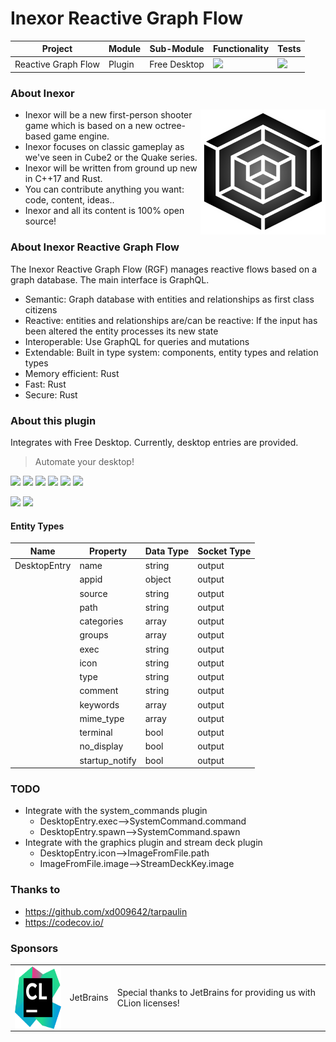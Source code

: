 # Inexor Reactive Graph Flow

| Project             | Module | Sub-Module   | Functionality                                                    | Tests                                                                                                                                                                   |
|---------------------|--------|--------------|------------------------------------------------------------------|-------------------------------------------------------------------------------------------------------------------------------------------------------------------------|
| Reactive Graph Flow | Plugin | Free Desktop | <img src="https://img.shields.io/badge/state-inprogress-yellow"> | [<img src="https://img.shields.io/codecov/c/github/aschaeffer/inexor-rgf-plugin-free-desktop">](https://app.codecov.io/gh/aschaeffer/inexor-rgf-plugin-free-desktop)    |

### About Inexor

<a href="https://inexor.org/">
<img align="right" width="200" height="200" src="https://raw.githubusercontent.com/aschaeffer/inexor-rgf-plugin-free-desktop/main/docs/images/inexor_2.png">
</a>

* Inexor will be a new first-person shooter game which is based on a new octree-based game engine.
* Inexor focuses on classic gameplay as we've seen in Cube2 or the Quake series.
* Inexor will be written from ground up new in C++17 and Rust.
* You can contribute anything you want: code, content, ideas..
* Inexor and all its content is 100% open source!

### About Inexor Reactive Graph Flow

The Inexor Reactive Graph Flow (RGF) manages reactive flows based on a graph database. The main interface is GraphQL.

* Semantic: Graph database with entities and relationships as first class citizens
* Reactive: entities and relationships are/can be reactive: If the input has been altered the entity processes its new state
* Interoperable: Use GraphQL for queries and mutations
* Extendable: Built in type system: components, entity types and relation types
* Memory efficient: Rust
* Fast: Rust
* Secure: Rust

### About this plugin

Integrates with Free Desktop. Currently, desktop entries are provided.

> Automate your desktop!

[<img src="https://img.shields.io/badge/Language-Rust-brightgreen">](https://www.rust-lang.org/)
[<img src="https://img.shields.io/badge/Platforms-Linux%20%26%20Windows-brightgreen">]()
[<img src="https://img.shields.io/github/workflow/status/aschaeffer/inexor-rgf-plugin-free-desktop/Rust">](https://github.com/aschaeffer/inexor-rgf-plugin-free-desktop/actions?query=workflow%3ARust)
[<img src="https://img.shields.io/github/last-commit/aschaeffer/inexor-rgf-plugin-free-desktop">]()
[<img src="https://img.shields.io/github/languages/code-size/aschaeffer/inexor-rgf-plugin-free-desktop">]()
[<img src="https://img.shields.io/codecov/c/github/aschaeffer/inexor-rgf-plugin-free-desktop">](https://app.codecov.io/gh/aschaeffer/inexor-rgf-plugin-free-desktop)

[<img src="https://img.shields.io/github/license/aschaeffer/inexor-rgf-plugin-free-desktop">](https://github.com/aschaeffer/inexor-rgf-plugin-free-desktop/blob/main/LICENSE)
[<img src="https://img.shields.io/discord/698219248954376256?logo=discord">](https://discord.com/invite/acUW8k7)

#### Entity Types

| Name         | Property       | Data Type | Socket Type |
|--------------|----------------|-----------|-------------|
| DesktopEntry | name           | string    | output      |
|              | appid          | object    | output      |
|              | source         | string    | output      |
|              | path           | string    | output      |
|              | categories     | array     | output      |
|              | groups         | array     | output      |
|              | exec           | string    | output      |
|              | icon           | string    | output      |
|              | type           | string    | output      |
|              | comment        | string    | output      |
|              | keywords       | array     | output      |
|              | mime_type      | array     | output      |
|              | terminal       | bool      | output      |
|              | no_display     | bool      | output      |
|              | startup_notify | bool      | output      |

### TODO

* Integrate with the system_commands plugin
  * DesktopEntry.exec-->SystemCommand.command 
  * DesktopEntry.spawn-->SystemCommand.spawn
* Integrate with the graphics plugin and stream deck plugin
  * DesktopEntry.icon-->ImageFromFile.path
  * ImageFromFile.image-->StreamDeckKey.image

### Thanks to

* https://github.com/xd009642/tarpaulin
* https://codecov.io/

### Sponsors

|                                                                                                                                                                                                                               |           |                                                                   |
|-------------------------------------------------------------------------------------------------------------------------------------------------------------------------------------------------------------------------------|-----------|-------------------------------------------------------------------|
| <a href="https://www.jetbrains.com/?from=github.com/inexorgame"><img align="right" width="100" height="100" src="https://raw.githubusercontent.com/aschaeffer/inexor-rgf-plugin-logical/main/docs/images/icon_CLion.svg"></a> | JetBrains | Special thanks to JetBrains for providing us with CLion licenses! |
